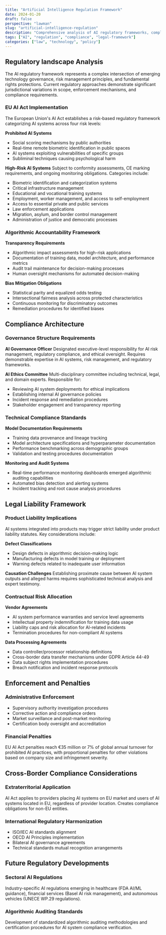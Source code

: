 ```yaml
---
title: "Artificial Intelligence Regulation Framework"
date: 2024-01-20
draft: false
perspective: "lawman"
slug: "artificial-intelligence-regulation"
description: "Comprehensive analysis of AI regulatory frameworks, compliance requirements, and legal implications"
tags: ["AI", "regulation", "compliance", "legal-framework"]
categories: ["law", "technology", "policy"]
---
```


## Regulatory landscape Analysis

The AI regulatory framework represents a complex intersection of emerging technology governance, risk management principles, and fundamental rights protections. Current regulatory approaches demonstrate significant jurisdictional variations in scope, enforcement mechanisms, and compliance requirements.

### EU AI Act Implementation

The European Union's AI Act establishes a risk-based regulatory framework categorizing AI systems across four risk levels:

**Prohibited AI Systems**
- Social scoring mechanisms by public authorities
- Real-time remote biometric identification in public spaces
- AI systems exploiting vulnerabilities of specific groups
- Subliminal techniques causing psychological harm

**High-Risk AI Systems**
Subject to conformity assessments, CE marking requirements, and ongoing monitoring obligations. Categories include:
- Biometric identification and categorization systems
- Critical infrastructure management
- Educational and vocational training systems
- Employment, worker management, and access to self-employment
- Access to essential private and public services
- Law enforcement applications
- Migration, asylum, and border control management
- Administration of justice and democratic processes

### Algorithmic Accountability Framework

**Transparency Requirements**
- Algorithmic impact assessments for high-risk applications
- Documentation of training data, model architecture, and performance metrics
- Audit trail maintenance for decision-making processes
- Human oversight mechanisms for automated decision-making

**Bias Mitigation Obligations**
- Statistical parity and equalized odds testing
- Intersectional fairness analysis across protected characteristics
- Continuous monitoring for discriminatory outcomes
- Remediation procedures for identified biases

## Compliance Architecture

### Governance Structure Requirements

**AI Governance Officer**
Designated executive-level responsibility for AI risk management, regulatory compliance, and ethical oversight. Requires demonstrable expertise in AI systems, risk management, and regulatory frameworks.

**AI Ethics Committee**
Multi-disciplinary committee including technical, legal, and domain experts. Responsible for:
- Reviewing AI system deployments for ethical implications
- Establishing internal AI governance policies
- Incident response and remediation procedures
- Stakeholder engagement and transparency reporting

### Technical Compliance Standards

**Model Documentation Requirements**
- Training data provenance and lineage tracking
- Model architecture specifications and hyperparameter documentation
- Performance benchmarking across demographic groups
- Validation and testing procedures documentation

**Monitoring and Audit Systems**
- Real-time performance monitoring dashboards
emerged algorithmic auditing capabilities
- Automated bias detection and alerting systems
- Incident tracking and root cause analysis procedures

## Legal Liability Framework

### Product Liability Implications

AI systems integrated into products may trigger strict liability under product liability statutes. Key considerations include:

**Defect Classifications**
- Design defects in algorithmic decision-making logic
- Manufacturing defects in model training or deployment
- Warning defects related to inadequate user information

**Causation Challenges**
Establishing proximate cause between AI system outputs and alleged harms requires sophisticated technical analysis and expert testimony.

### Contractual Risk Allocation

**Vendor Agreements**
- AI system performance warranties and service level agreements
- Intellectual property indemnification for training data usage
- Liability caps and risk allocation for AI-related incidents
- Termination procedures for non-compliant AI systems

**Data Processing Agreements**
- Data controller/processor relationship definitions
- Cross-border data transfer mechanisms under GDPR Article 44-49
- Data subject rights implementation procedures
- Breach notification and incident response protocols

## Enforcement and Penalties

### Administrative Enforcement
- Supervisory authority investigation procedures
- Corrective action and compliance orders
- Market surveillance and post-market monitoring
- Certification body oversight and accreditation

### Financial Penalties
EU AI Act penalties reach €35 million or 7% of global annual turnover for prohibited AI practices, with proportional penalties for other violations based on company size and infringement severity.

## Cross-Border Compliance Considerations

### Extraterritorial Application
AI Act applies to providers placing AI systems on EU market and users of AI systems located in EU, regardless of provider location. Creates compliance obligations for non-EU entities.

### International Regulatory Harmonization
- ISO/IEC AI standards alignment
- OECD AI Principles implementation
- Bilateral AI governance agreements
- Technical standards mutual recognition arrangements

## Future Regulatory Developments

### Sectoral AI Regulations
Industry-specific AI regulations emerging in healthcare (FDA AI/ML guidance), financial services (Basel AI risk management), and autonomous vehicles (UNECE WP.29 regulations).

### Algorithmic Auditing Standards
Development of standardized algorithmic auditing methodologies and certification procedures for AI system compliance verification.
